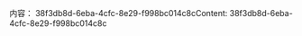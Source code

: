 <span data-ttu-id="3d2a5-101">内容： 38f3db8d-6eba-4cfc-8e29-f998bc014c8c</span><span class="sxs-lookup"><span data-stu-id="3d2a5-101">Content: 38f3db8d-6eba-4cfc-8e29-f998bc014c8c</span></span>